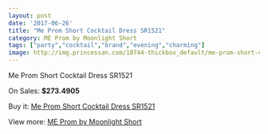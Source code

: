 ```yaml
---
layout: post
date: '2017-06-26'
title: "Me Prom Short Cocktail Dress SR1521"
category: ME Prom by Moonlight Short
tags: ["party","cocktail","brand","evening","charming"]
image: http://img.princessan.com/10744-thickbox_default/me-prom-short-cocktail-dress-sr1521.jpg
---
```

Me Prom Short Cocktail Dress SR1521

On Sales: **$273.4905**
<a href="https://www.princessan.com/en/me-prom-by-moonlight-short/4747-me-prom-short-cocktail-dress-sr1521.html"><amp-img layout="responsive" width="600" height="600" src="//img.princessan.com/10744-thickbox_default/me-prom-short-cocktail-dress-sr1521.jpg" alt="Me Prom Short Cocktail Dress SR1521 0" /></a>

Buy it: [Me Prom Short Cocktail Dress SR1521](https://www.princessan.com/en/me-prom-by-moonlight-short/4747-me-prom-short-cocktail-dress-sr1521.html "Me Prom Short Cocktail Dress SR1521")

View more: [ME Prom by Moonlight Short](https://www.princessan.com/en/34-me-prom-by-moonlight-short "ME Prom by Moonlight Short")